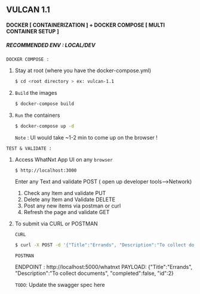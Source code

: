 
## VULCAN 1.1 
#### DOCKER [ CONTAINERIZATION ] + DOCKER COMPOSE [ MULTI CONTAINER SETUP ]

##### RECOMMENDED ENV : LOCAL/DEV

`DOCKER COMPOSE :`

1. Stay at root (where you have the docker-compose.yml)
    ```bash
    $ cd <root directory > ex: vulcan-1.1
    ```    

2. `Build` the images 
    ```bash
    $ docker-compose build
    ```
3. `Run` the containers
    ```bash
    $ docker-compose up -d
    ```

    `Note` : UI would take ~1-2 min to come up on the browser !


`TEST & VALIDATE :`


1. Access WhatNxt App UI on any `browser`

    ```bash
    $ http://localhost:3000
    ```    

    Enter any Text and validate POST ( open up developer tools-->Network) 

    1. Check any Item and validate PUT 
    2. Delete any Item and Validate DELETE
    3. Post any new items via postman or curl
    4. Refresh the page and validate GET 
    
2. To submit via CURL or POSTMAN

    `CURL`
    ```bash
    $ curl -X POST -d '{"Title":"Errands", "Description":"To collect documents", "completed":false, "id":2}' 'http://localhost:5000/whatnxt' -H 'Content-Type: application/json'
    ```  

    `POSTMAN`

    ENDPOINT : http://localhost:5000/whatnxt
    PAYLOAD: 
        {"Title":"Errands", "Description":"To collect documents", "completed":false, "id":2}
    
    `TODO`: Update the swagger spec here 

